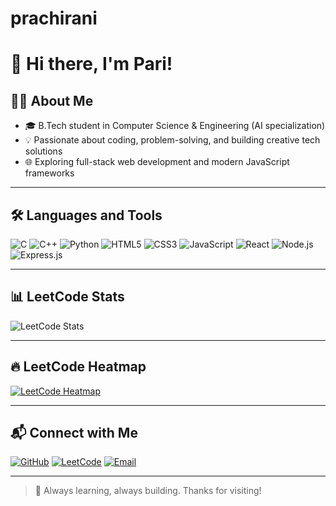 # prachirani
# 👋 Hi there, I'm Pari!

## 👩‍💻 About Me
- 🎓 B.Tech student in Computer Science & Engineering (AI specialization)
- 💡 Passionate about coding, problem-solving, and building creative tech solutions
- 🌐 Exploring full-stack web development and modern JavaScript frameworks

---

## 🛠️ Languages and Tools

![C](https://img.shields.io/badge/C-00599C?style=for-the-badge&logo=c&logoColor=white)
![C++](https://img.shields.io/badge/C++-00599C?style=for-the-badge&logo=c%2B%2B&logoColor=white)
![Python](https://img.shields.io/badge/Python-3776AB?style=for-the-badge&logo=python&logoColor=white)
![HTML5](https://img.shields.io/badge/HTML-E34F26?style=for-the-badge&logo=html5&logoColor=white)
![CSS3](https://img.shields.io/badge/CSS-1572B6?style=for-the-badge&logo=css3&logoColor=white)
![JavaScript](https://img.shields.io/badge/JavaScript-F7DF1E?style=for-the-badge&logo=javascript&logoColor=black)
![React](https://img.shields.io/badge/React-61DAFB?style=for-the-badge&logo=react&logoColor=black)
![Node.js](https://img.shields.io/badge/Node.js-339933?style=for-the-badge&logo=nodedotjs&logoColor=white)
![Express.js](https://img.shields.io/badge/Express.js-000000?style=for-the-badge&logo=express&logoColor=white)

---

## 📊 LeetCode Stats


![LeetCode Stats](https://leetcard.jacoblin.cool/parix__?ext=contest)

---

## 🔥 LeetCode Heatmap

[![LeetCode Heatmap](https://leetcode-badge-showcase.vercel.app/api?username=parix__&theme=dark)](https://leetcode.com/parix__/)

---

## 📬 Connect with Me

[![GitHub](https://img.shields.io/badge/GitHub-Pari2226-181717?style=for-the-badge&logo=github)](https://github.com/Pari2226)
[![LeetCode](https://img.shields.io/badge/LeetCode-parix__-FFA116?style=for-the-badge&logo=leetcode&logoColor=black)](https://leetcode.com/parix__/)
[![Email](https://img.shields.io/badge/Email-officialpari24@gmail.com-D14836?style=for-the-badge&logo=gmail&logoColor=white)](mailto:officialpari24@gmail.com)

---

> 🧠 Always learning, always building. Thanks for visiting!
